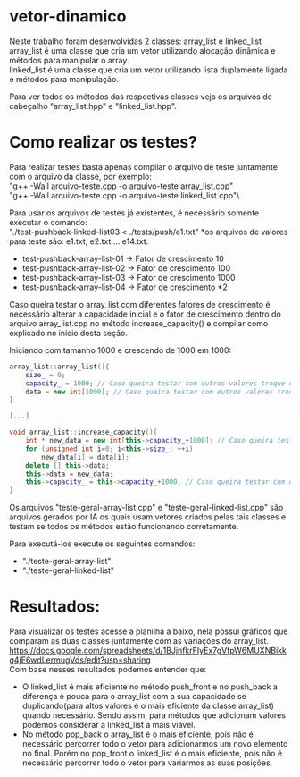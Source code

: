 # vetor-dinamico
Neste trabalho foram desenvolvidas 2 classes: array_list e linked_list\
array_list é uma classe que cria um vetor utilizando alocação dinâmica e métodos para manipular o array.\
linked_list é uma classe que cria um vetor utilizando lista duplamente ligada e métodos para manipulação.

Para ver todos os métodos das respectivas classes veja os arquivos de cabeçalho "array_list.hpp" e "linked_list.hpp".
# Como realizar os testes?
Para realizar testes basta apenas compilar o arquivo de teste juntamente com o arquivo da classe, por exemplo:\
"g++ -Wall arquivo-teste.cpp -o arquivo-teste array_list.cpp"\
"g++ -Wall arquivo-teste.cpp -o arquivo-teste linked_list.cpp"\

Para usar os arquivos de testes já existentes, é necessário somente executar o comando:\
    "./test-pushback-linked-list03 < ./tests/push/e1.txt" *os arquivos de valores para teste são: e1.txt, e2.txt ... e14.txt.

- test-pushback-array-list-01 -> Fator de crescimento 10
- test-pushback-array-list-02 -> Fator de crescimento 100
- test-pushback-array-list-03 -> Fator de crescimento 1000
- test-pushback-array-list-04 -> Fator de crescimento *2

Caso queira testar o array_list com diferentes fatores de crescimento é necessário alterar a capacidade inicial e o fator de crescimento dentro do arquivo array_list.cpp no método increase_capacity() e compilar como explicado no início desta seção.

Iniciando com tamanho 1000 e crescendo de 1000 em 1000:
```cpp
array_list::array_list(){
    size_ = 0; 
    capacity_ = 1000; // Caso queira testar com outros valores troque o valor 1000
    data = new int[1000]; // Caso queira testar com outros valores troque o valor 1000 
}

[...]

void array_list::increase_capacity(){
    int * new_data = new int[this->capacity_+1000]; // Caso queira testar com outros valores troque o valor 1000
    for (unsigned int i=0; i<this->size_; ++i)      
        new_data[i] = data[i];
    delete [] this->data;
    this->data = new_data;
    this->capacity_ = this->capacity_+1000; // Caso queira testar com outros valores troque o valor 1000
}
```
Os arquivos "teste-geral-array-list.cpp" e "teste-geral-linked-list.cpp" são arquivos gerados por IA os quais usam vetores criados pelas tais classes e testam se todos os métodos estão funcionando corretamente.

Para executá-los execute os seguintes comandos:
- "./teste-geral-array-list"
- "./teste-geral-linked-list"

# Resultados:
Para visualizar os testes acesse a planilha a baixo, nela possui gráficos que comparam as duas classes juntamente com as variações do array_list.\
https://docs.google.com/spreadsheets/d/1BJjnfkrFIyEx7gVfpW6MUXNBikkg4jE6wdLermugVds/edit?usp=sharing \
Com base nesses resultados podemos entender que:
- O linked_list é mais eficiente no método push_front e no push_back a diferença é pouca para o array_list com a sua capacidade se duplicando(para altos valores é o mais eficiente da classe array_list) quando necessário. Sendo assim, para métodos que adicionam valores podemos considerar a linked_list a mais viável.
- No método pop_back o array_list é o mais eficiente, pois não é necessário percorrer todo o vetor para adicionarmos um novo elemento no final. Porém no pop_front o linked_list é o mais eficiente, pois não é necessário percorrer todo o vetor para variarmos as suas posições.
